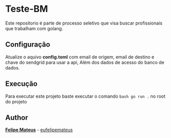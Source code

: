 # Teste-BM

Este repositorio é parte de processo seletivo que visa buscar profissionais que trabalham com golang.

## Configuração

Atualize o aquivo **config.toml** com  email de origem, email de destino e chave do sendgrid para  usar a api, Além dos dados de acesso do banco de dados.

## Execução

Para executar este projeto baste executar o comando ```bash go run .``` no root do projeto


## Author

**[Felipe Mateus](https://eufelipemateus.com)** - [eufelipemateus](https://github.com/eufelipemateus)
